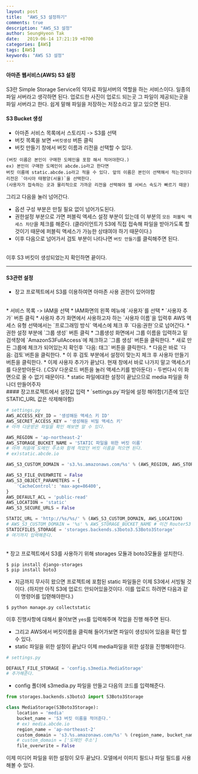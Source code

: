 ```yaml
---
layout: post
title:  "AWS_S3 설정하기"
comments: true
description: "AWS_S3 설정"
author: SeungHyeon Tak
date:   2019-06-14 17:21:19 +0700
categories: [AWS]
tags: [AWS]
keywords: "AWS S3 설정"
---
```

#### 아마존 웹서비스(AWS) S3 설정

S3란 Simple Storage Service의 약자로 파일서버의 역할을 하는 서비스이다.
일종의 파일 서버라고 생각하면 된다.
업로드한 사진이 업로드 되는곳 그 파일이 제공되는곳을 파일 서버라고 한다.
쉽게 말해 파일을 저장하는 저장소라고 알고 있으면 된다.

#### S3 Bucket 생성
* 아마존 서비스 목록에서 스토리지 -> S3를 선택
* 버킷 목록을 보면 `+버킷생성` 버튼 클릭
* 버킷 만들기 창에서 버킷 이름과 리전을 선택할 수 있다.

```text
(버킷 이름은 본인이 구매한 도메인을 포함 해서 적어야한다.)
ex) 본인이 구매한 도메인이 abcde.io라고 한다면
버킷 이름에 static.abcde.io라고 적을 수 있다. 앞의 이름은 본인이 선택해서 적는것이다
리전은 `아시아 태평양(서울)`을 선택한다.
(사용자가 접속하는 곳과 물리적으로 가까운 리전을 선택해야 웹 서비스 속도가 빠르기 때문)
```

그리고 다음을 눌러 넘어간다.
<br>

* 옵션 구성 부분은 만질 필요 없이 넘어가도된다.
* 권한설정 부분으로 가면 퍼블릭 엑세스 설정 부분이 있는데 이 부분의 `모든 퍼블릭 액세스 차단`을 체크를 해준다.
(클라이언트가 S3에 직접 접속해 파일을 받아가도록 할것이기 때문에 퍼블릭 액세스가 가능한 상태여야 하기 때문이다.)
* 이후 다음으로 넘어가서 검토 부분이 나타나면 `버킷 만들기`를 클릭해주면 된다.
<br>
이후 S3 버킷이 생성되었는지 확인하면 끝이다.

*****

#### S3관련 설정
* 장고 프로젝트에서 S3를 이용하여면 아마존 사용 권한이 있어야함
<br>
* 서비스 목록 -> IAM을 선택
* IAM화면의 왼쪽 메뉴에 `사용자`를 선택
* `사용자 추가` 버튼 클릭
* 사용자 추가 화면에서 사용하고자 하는 `사용자 이름`을 입력후 AWS 액세스 유형 선택에서는 `프로그래밍 방식` 액세스에 체크 후 `다음:권한`으로 넘어간다.
* 권한 설정 부분에 `그룹 생성` 버튼 클릭
* 그룹생성 화면에서 그룹 이름을 입력하고 밑 검색창에 `AmazonS3FullAccess`에 체크하고 `그룹 생성` 버튼을 클릭한다.
* 새로 만든 그룹에 체크가 되어있는지 확인후 `다음: 태그` 버튼을 클릭한다.
* 다음은 바로 `다음: 검토`버튼을 클릭한다.
* 이 후 검토 부분에서 설정이 맞는지 체크 후 사용자 만들기 버튼을 클릭한다.
* 이제 사용자 추가가 끝났다. 현재 창에서 바로 나가지 말고 액세스키를 다운받아둔다.
(.CSV 다운로드 버튼을 눌러 액세스키를 받아둔다) - 두번다시 이 화면으로 올 수 없기 때문이다.
* static 파일에대한 설정이 끝났으므로 media 파일을 하나더 만들어주자

<br>
#### 장고프로젝트에서 설정값 입력
* `settings.py`파일에 설정 해야함(기존에 있던 STATIC_URL 값은 삭제해야함)

```python
# settings.py
AWS_ACCESS_KEY_ID = '생성해둔 액세스 키 ID'
AWS_SECRET_ACCESS_KEY = '생성해둔 비밀 액세스 키'
# 아까 다운받은 파일을 확인 해보면 알 수 있다.

AWS_REGION = 'ap-northeast-2'
AWS_STORAGE_BUCKET_NAME = 'STATIC 파일을 위한 버킷 이름'
# 아까 처음에 도메인 주소와 함께 적었던 버킷 이름을 적으면 된다.
# ex)static.abcde.io

AWS_S3_CUSTOM_DOMAIN = 's3.%s.amazonaws.com/%s' % (AWS_REGION, AWS_STORAGE_BUCKET_NAME)

AWS_S3_FILE_OVERWRITE = False
AWS_S3_OBJECT_PARAMETERS = {
    'CacheControl': 'max-age=86400',
}
AWS_DEFAULT_ACL = 'public-read'
AWS_LOCATION = 'static'
AWS_S3_SECURE_URLS = False

STATIC_URL = 'http://%s/%s/' % (AWS_S3_CUSTOM_DOMAIN, AWS_LOCATION)
# AWS_S3_CUSTOM_DOMAIN = '%s' % AWS_STORAGE_BUCKET_NAME # 이건 Router53 연결 이후
STATICFILES_STORAGE = 'storages.backends.s3boto3.S3Boto3Storage'
# 여기까지 입력해준다.
```

<br>
* 장고 프로젝트에서 S3를 사용하기 위해 storages 모듈과 boto3모듈을 설치한다.

```vim
$ pip install django-storages
$ pip install boto3
```

* 지금까지 무사히 왔으면 프로젝트에 포함된 static 파일들은 이제 S3에서 서빙될 것이다.
(하지만 아직 S3에 업로드 안되어있을것이다. 이를 업로드 하려면 다음과 같이 명령어를 입렫해야한다.)

```vim
$ python manage.py collectstatic
```

이후 진행사항에 대해서 물어보면 `yes`를 입력해주며 작업을 진행 해주면 된다.

* 그리고 AWS에서 버킷이름을 클릭해 들어가보면 파일이 생성되어 있음을 확인 할 수 있다.
* static 파일을 위한 설정이 끝났다 이제 media파일을 위한 설정을 진행해야한다.

```python
# settings.py

DEFAULT_FILE_STORAGE = 'config.s3media.MediaStorage'
# 추가해준다.
```

* config 폴더에 s3media.py 파일을 만들고 다음의 코드를 입력해준다.

```python
from storages.backends.s3boto3 import S3Boto3Storage

class MediaStorage(S3Boto3Storage):
    location = 'media'
    bucket_name = 'S3 버킷 이름을 적어준다.'
    # ex) media.abcde.io
    region_name = 'ap-northeast-2'
    custom_domain = 's3.%s.amazonaws.com/%s' % (region_name, bucket_name)
    # custom_domain = ['도메인 주소']
    file_overwrite = False
```
이제 미디어 파일을 위한 설정이 모두 끝났다. 모델에서 이미지 필드나 파일 필드를 사용해볼 수 있다.
